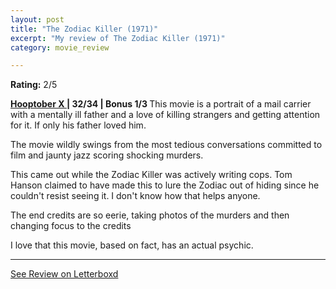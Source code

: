```yaml
---
layout: post
title: "The Zodiac Killer (1971)"
excerpt: "My review of The Zodiac Killer (1971)"
category: movie_review

---
```


**Rating:** 2/5

<b><a href="https://boxd.it/pmi12" rel="nofollow">Hooptober X </a>| 32/34 | Bonus 1/3
</b>
This movie is a portrait of a mail carrier with a mentally ill father and a love of killing strangers and getting attention for it. If only his father loved him.

The movie wildly swings from the most tedious conversations committed to film and jaunty jazz scoring shocking murders.

This came out while the Zodiac Killer was actively writing cops. Tom Hanson claimed to have made this to lure the Zodiac out of hiding since he couldn't resist seeing it. I don't know how that helps anyone.

The end credits are so eerie, taking photos of the murders and then changing focus to the credits 

I love that this movie, based on fact, has an actual psychic.

<hr>

[See Review on Letterboxd](https://boxd.it/54Qn0N)
